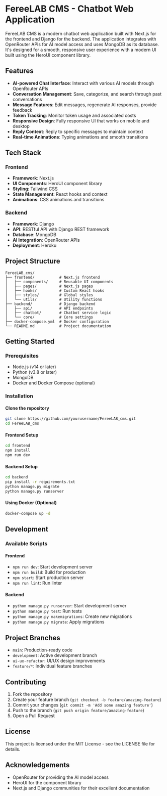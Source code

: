 # FereeLAB CMS - Chatbot Web Application

FereeLAB CMS is a modern chatbot web application built with Next.js for the frontend and Django for the backend. The application integrates with OpenRouter APIs for AI model access and uses MongoDB as its database. It's designed for a smooth, responsive user experience with a modern UI built using the HeroUI component library.

## Features

- **AI-powered Chat Interface**: Interact with various AI models through OpenRouter APIs
- **Conversation Management**: Save, categorize, and search through past conversations
- **Message Features**: Edit messages, regenerate AI responses, provide feedback
- **Token Tracking**: Monitor token usage and associated costs
- **Responsive Design**: Fully responsive UI that works on mobile and desktop
- **Reply Context**: Reply to specific messages to maintain context
- **Real-time Animations**: Typing animations and smooth transitions

## Tech Stack

### Frontend
- **Framework**: Next.js
- **UI Components**: HeroUI component library
- **Styling**: Tailwind CSS
- **State Management**: React hooks and context
- **Animations**: CSS animations and transitions

### Backend
- **Framework**: Django
- **API**: RESTful API with Django REST framework
- **Database**: MongoDB
- **AI Integration**: OpenRouter APIs
- **Deployment**: Heroku

## Project Structure

```
FereeLAB_cms/
├── frontend/           # Next.js frontend
│   ├── components/     # Reusable UI components
│   ├── pages/          # Next.js pages
│   ├── hooks/          # Custom React hooks
│   ├── styles/         # Global styles
│   └── utils/          # Utility functions
├── backend/            # Django backend
│   ├── api/            # API endpoints
│   ├── chatbot/        # Chatbot service logic
│   └── core/           # Core settings
├── docker-compose.yml  # Docker configuration
└── README.md           # Project documentation
```

## Getting Started

### Prerequisites
- Node.js (v14 or later)
- Python (v3.8 or later)
- MongoDB
- Docker and Docker Compose (optional)

### Installation

#### Clone the repository
```bash
git clone https://github.com/yourusername/FereeLAB_cms.git
cd FereeLAB_cms
```

#### Frontend Setup
```bash
cd frontend
npm install
npm run dev
```

#### Backend Setup
```bash
cd backend
pip install -r requirements.txt
python manage.py migrate
python manage.py runserver
```

#### Using Docker (Optional)
```bash
docker-compose up -d
```

## Development

### Available Scripts

#### Frontend
- `npm run dev`: Start development server
- `npm run build`: Build for production
- `npm start`: Start production server
- `npm run lint`: Run linter

#### Backend
- `python manage.py runserver`: Start development server
- `python manage.py test`: Run tests
- `python manage.py makemigrations`: Create new migrations
- `python manage.py migrate`: Apply migrations

## Project Branches

- `main`: Production-ready code
- `development`: Active development branch
- `ui-ux-refactor`: UI/UX design improvements
- `feature/*`: Individual feature branches

## Contributing

1. Fork the repository
2. Create your feature branch (`git checkout -b feature/amazing-feature`)
3. Commit your changes (`git commit -m 'Add some amazing feature'`)
4. Push to the branch (`git push origin feature/amazing-feature`)
5. Open a Pull Request

## License

This project is licensed under the MIT License - see the LICENSE file for details.

## Acknowledgements

- OpenRouter for providing the AI model access
- HeroUI for the component library
- Next.js and Django communities for their excellent documentation
